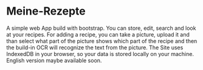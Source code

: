 # Meine-Rezepte

A simple web App build with bootstrap. You can store, edit, search and look at your recipes.
For adding a recipe, you can take a picture, upload it and than select what part of the picture shows which part of the recipe and then the build-in OCR will recognize the text from the picture.
The Site uses IndexedDB in your browser, so your data is stored locally on your machine. English version maybe available soon.
